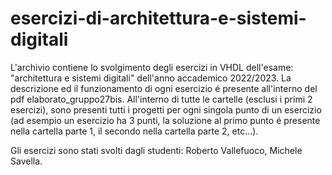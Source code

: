# esercizi-di-architettura-e-sistemi-digitali
L'archivio contiene lo svolgimento degli esercizi in VHDL dell'esame: "architettura e sistemi digitali" dell'anno accademico 2022/2023. La descrizione ed il funzionamento
di ogni esercizio é presente all'interno del pdf elaborato_gruppo27bis. All'interno di tutte le cartelle (esclusi i primi 2 esercizi), sono presenti tutti i progetti per
ogni singola punto di un esercizio (ad esempio un esercizio ha 3 punti, la soluzione al primo punto é presente nella cartella parte 1, il secondo nella cartella parte 2, 
etc...).

Gli esercizi sono stati svolti dagli studenti:
Roberto Vallefuoco,
Michele Savella.
